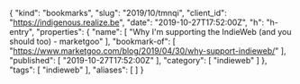 {
  "kind": "bookmarks",
  "slug": "2019/10/tmnqi",
  "client_id": "https://indigenous.realize.be",
  "date": "2019-10-27T17:52:00Z",
  "h": "h-entry",
  "properties": {
    "name": [
      "Why I'm supporting the IndieWeb (and you should too) - marketgoo"
    ],
    "bookmark-of": [
      "https://www.marketgoo.com/blog/2019/04/30/why-support-indieweb/"
    ],
    "published": [
      "2019-10-27T17:52:00Z"
    ],
    "category": [
      "indieweb"
    ]
  },
  "tags": [
    "indieweb"
  ],
  "aliases": [
  ]
}
